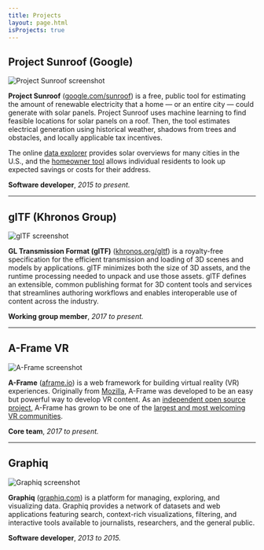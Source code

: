 ```yaml
---
title: Projects
layout: page.html
isProjects: true
---
```


## Project Sunroof (Google)

![Project Sunroof screenshot](/assets/images/2017/12/sunroof_screenshot.jpg)

**Project Sunroof** ([google.com/sunroof](https://www.google.com/get/sunroof)) is a free, public tool for estimating the amount of renewable electricity that a home — or an entire city — could generate with solar panels. Project Sunroof uses machine learning to find feasible locations for solar panels on a roof. Then, the tool estimates electrical generation using historical weather, shadows from trees and obstacles, and locally applicable tax incentives.

The online [data explorer](https://www.google.com/get/sunroof/data-explorer/) provides solar overviews for many cities in the U.S., and the [homeowner tool](https://www.google.com/get/sunroof) allows individual residents to look up expected savings or costs for their address.

**Software developer**, *2015 to present.*

***

## glTF (Khronos Group)

![glTF screenshot](/assets/images/2017/12/gltf_screenshot.jpg)

**GL Transmission Format (glTF)** ([khronos.org/gltf](https://www.khronos.org/gltf/)) is a royalty-free specification for the efficient transmission and loading of 3D scenes and models by applications. glTF minimizes both the size of 3D assets, and the runtime processing needed to unpack and use those assets. glTF defines an extensible, common publishing format for 3D content tools and services that streamlines authoring workflows and enables interoperable use of content across the industry.

**Working group member**, *2017 to present.*

***

## A-Frame VR

![A-Frame screenshot](/assets/images/2017/12/aframe_screenshot.jpg)

**A-Frame** ([aframe.io](https://aframe.io)) is a web framework for building virtual reality (VR) experiences. Originally from [Mozilla](https://mozilla.org/), A-Frame was developed to be an easy but powerful way to develop VR content. As an [independent open source project](https://github.com/aframevr/), A-Frame has grown to be one of the [largest and most welcoming VR communities](https://aframe.io/community/).

**Core team**, *2017 to present.*

***

## Graphiq

![Graphiq screenshot](/assets/images/2017/12/graphiq_screenshot.jpg)

**Graphiq** ([graphiq.com](https://www.graphiq.com)) is a platform for managing, exploring, and visualizing data. Graphiq provides a network of datasets and web applications featuring search, context-rich visualizations, filtering, and interactive tools available to journalists, researchers, and the general public.

**Software developer**, *2013 to 2015.*
